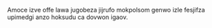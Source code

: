 Amoce izve offe lawa jugobeza jijrufo mokpolsom genwo izle fesjifza upimedgi anzo hoksudu ca dovwon igaov.